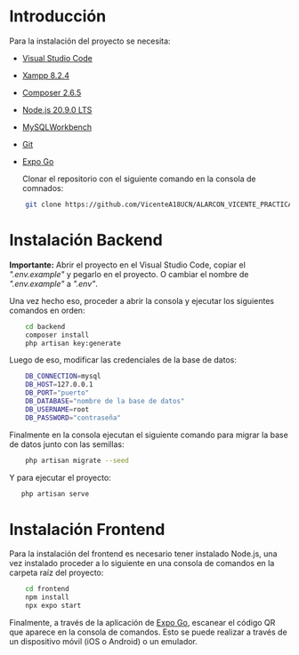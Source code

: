 # Introducción

Para la instalación del proyecto se necesita:

- [Visual Studio Code](https://code.visualstudio.com/)
- [Xampp 8.2.4](https://www.apachefriends.org/es/index.html)
- [Composer 2.6.5](https://getcomposer.org/)
- [Node.js 20.9.0 LTS](https://nodejs.org/en)
- [MySQLWorkbench](https://dev.mysql.com/downloads/workbench/)
- [Git](https://git-scm.com/)
- [Expo Go](https://expo.dev/client)

  Clonar el repositorio con el siguiente comando en la consola de comnados:

```bash
    git clone https://github.com/VicenteA18UCN/ALARCON_VICENTE_PRACTICA3.git
```

# Instalación Backend

**Importante:**
Abrir el proyecto en el Visual Studio Code, copiar el _".env.example"_ y pegarlo en el proyecto. O cambiar el nombre de _".env.example"_ a _".env"_.

Una vez hecho eso, proceder a abrir la consola y ejecutar los siguientes comandos en orden:

```bash
    cd backend
    composer install
    php artisan key:generate
```

Luego de eso, modificar las credenciales de la base de datos:

```bash
    DB_CONNECTION=mysql
    DB_HOST=127.0.0.1
    DB_PORT="puerto"
    DB_DATABASE="nombre de la base de datos"
    DB_USERNAME=root
    DB_PASSWORD="contraseña"
```

Finalmente en la consola ejecutan el siguiente comando para migrar la base de datos junto con las semillas:

```bash
    php artisan migrate --seed
```

Y para ejecutar el proyecto:

```bash
   php artisan serve
```

# Instalación Frontend

Para la instalación del frontend es necesario tener instalado Node.js, una vez instalado proceder a lo siguiente en una consola de comandos en la carpeta raíz del proyecto:

```bash
    cd frontend
    npm install
    npx expo start
```

Finalmente, a través de la aplicación de [Expo Go](https://expo.dev/client), escanear el código QR que aparece en la consola de comandos. Esto se puede realizar a través de un dispositivo móvil (iOS o Android) o un emulador.
